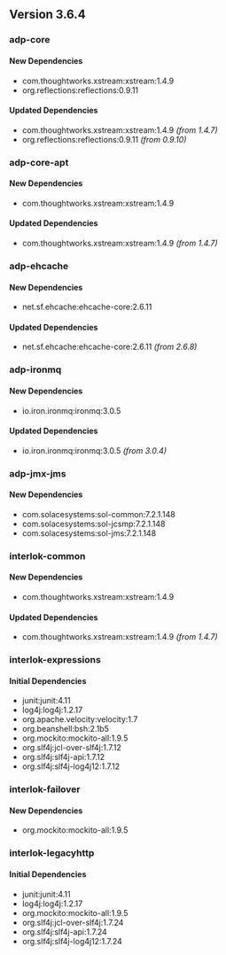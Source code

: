 ## Version 3.6.4 ##

### adp-core ###

#### New Dependencies ####
- com.thoughtworks.xstream:xstream:1.4.9
- org.reflections:reflections:0.9.11

#### Updated Dependencies ####
- com.thoughtworks.xstream:xstream:1.4.9 *(from 1.4.7)*
- org.reflections:reflections:0.9.11 *(from 0.9.10)*

### adp-core-apt ###

#### New Dependencies ####
- com.thoughtworks.xstream:xstream:1.4.9

#### Updated Dependencies ####
- com.thoughtworks.xstream:xstream:1.4.9 *(from 1.4.7)*

### adp-ehcache ###

#### New Dependencies ####
- net.sf.ehcache:ehcache-core:2.6.11

#### Updated Dependencies ####
- net.sf.ehcache:ehcache-core:2.6.11 *(from 2.6.8)*

### adp-ironmq ###

#### New Dependencies ####
- io.iron.ironmq:ironmq:3.0.5

#### Updated Dependencies ####
- io.iron.ironmq:ironmq:3.0.5 *(from 3.0.4)*

### adp-jmx-jms ###

#### New Dependencies ####
- com.solacesystems:sol-common:7.2.1.148
- com.solacesystems:sol-jcsmp:7.2.1.148
- com.solacesystems:sol-jms:7.2.1.148

### interlok-common ###

#### New Dependencies ####
- com.thoughtworks.xstream:xstream:1.4.9

#### Updated Dependencies ####
- com.thoughtworks.xstream:xstream:1.4.9 *(from 1.4.7)*

### interlok-expressions ###

#### Initial Dependencies ####
- junit:junit:4.11
- log4j:log4j:1.2.17
- org.apache.velocity:velocity:1.7
- org.beanshell:bsh:2.1b5
- org.mockito:mockito-all:1.9.5
- org.slf4j:jcl-over-slf4j:1.7.12
- org.slf4j:slf4j-api:1.7.12
- org.slf4j:slf4j-log4j12:1.7.12

### interlok-failover ###

#### New Dependencies ####
- org.mockito:mockito-all:1.9.5

### interlok-legacyhttp ###

#### Initial Dependencies ####
- junit:junit:4.11
- log4j:log4j:1.2.17
- org.mockito:mockito-all:1.9.5
- org.slf4j:jcl-over-slf4j:1.7.24
- org.slf4j:slf4j-api:1.7.24
- org.slf4j:slf4j-log4j12:1.7.24
